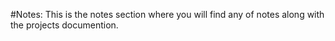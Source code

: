 #Notes:
This is the notes section where you will find any of notes along with the projects documention.
